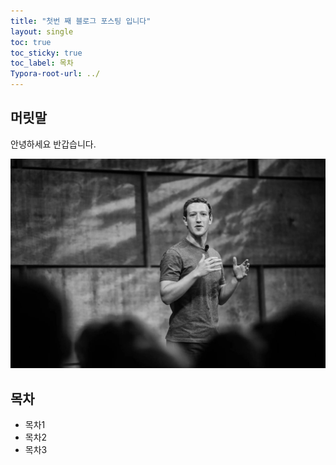 ```yaml
---
title: "첫번 째 블로그 포스팅 입니다"
layout: single
toc: true
toc_sticky: true
toc_label: 목차
Typora-root-url: ../
---
```


## 머릿말

안녕하세요 반갑습니다.

![zuckerberg](/images/2023-09-26-first/zuckerberg-4926463.jpg)

## 목차

- 목차1
- 목차2
- 목차3
